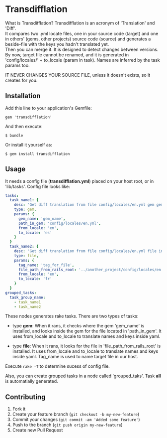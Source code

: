 # Transdifflation

What is Transdifflation? Transdifflation is an acronym of 'Translation' and 'Diff'.  
It compares two .yml locate files, one in your source code (target) and one in others' (gems, other projects) source code (source) and generates a beside-file with the keys you hadn't translated yet.  
Then you can merge it. It is designed to detect changes between versions. By now, target file cannot be renamed, and it is generated in 'config/locales/' + to_locale (param in task). Names are inferred by the task params too.

IT NEVER CHANGES YOUR SOURCE FILE, unless it doesn't exists, so it creates for you. 

## Installation

Add this line to your application's Gemfile:

    gem 'transdifflation'

And then execute:

    $ bundle

Or install it yourself as:

    $ gem install transdifflation

## Usage

It needs a config file (**transdifflation.yml**) placed on your host root, or in 'lib/tasks'. Config file looks like:

```yml
tasks:
  task_name1: {
    desc: 'Get diff translation from file config/locales/en.yml gem gem_name',
    type: gem,
    params: {
      gem_name: 'gem_name',
      path_in_gem: 'config/locales/en.yml',
      from_locale: 'en',
      to_locale: 'es'
    }
  }
  task_name2: {
    desc: 'Get diff translation from file config/locales/en.yml file in file_path',
    type: file,
    params: {
      tag_name: 'tag_for_file',
      file_path_from_rails_root: '../another_project/config/locales/en.yml',
      from_locale: 'en',
      to_locale: 'fr'
    }
  }
grouped_tasks:
  task_group_name: 
    - task_name1
    - task_name2
```

These nodes generates rake tasks. There are two types of tasks:

*   type **gem**: When it rans, it checks where the gem 'gem_name' is installed, and looks inside the gem for the file located in 'path_in_gem'. It uses from_locale and to_locale to translate names and keys inside yaml.

*   type **file**: When it rans, it looks for the file in 'file_path_from_rails_root' is installed. It uses from_locale and to_locale to translate names and keys inside yaml. Tag_name is used to name target file in our host.

Execute ```rake -T``` to determine sucess of config file.

Also, you can create grouped tasks in a node called 'grouped_taks'. Task **all** is automatially generated.  


## Contributing

1. Fork it
2. Create your feature branch (`git checkout -b my-new-feature`)
3. Commit your changes (`git commit -am 'Added some feature'`)
4. Push to the branch (`git push origin my-new-feature`)
5. Create new Pull Request